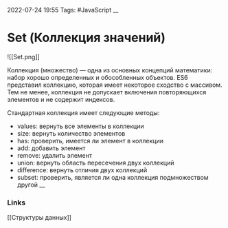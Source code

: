 2022-07-24 19:55
Tags: #JavaScript 
__
# Set (Коллекция значений)

![[Set.png]]

Коллекция (множество) — одна из основных концепций математики: набор хорошо определенных и обособленных объектов. ES6 представил коллекцию, которая имеет некоторое сходство с массивом. Тем не менее, коллекция не допускает включения повторяющихся элементов и не содержит индексов.

Стандартная коллекция имеет следующие методы:  
-   values: вернуть все элементы в коллекции
-   size: вернуть количество элементов
-   has: проверить, имеется ли элемент в коллекции
-   add: добавить элемент
-   remove: удалить элемент
-   union: вернуть область пересечения двух коллекций
-   difference: вернуть отличия двух коллекций
-   subset: проверить, является ли одна коллекция подмножеством другой
__
### Links
[[Структуры данных]]